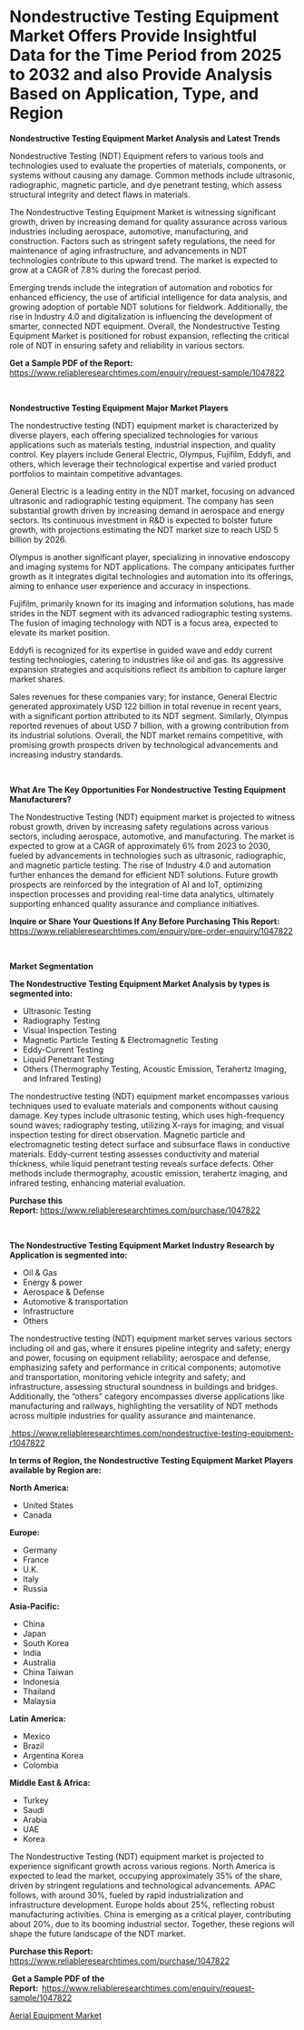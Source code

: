 <p><h1>Nondestructive Testing Equipment Market Offers Provide Insightful Data for the Time Period from 2025 to 2032 and also Provide Analysis Based on Application, Type, and Region</h1></p><p><strong>Nondestructive Testing Equipment Market Analysis and Latest Trends</strong></p>
<p><p>Nondestructive Testing (NDT) Equipment refers to various tools and technologies used to evaluate the properties of materials, components, or systems without causing any damage. Common methods include ultrasonic, radiographic, magnetic particle, and dye penetrant testing, which assess structural integrity and detect flaws in materials.</p><p>The Nondestructive Testing Equipment Market is witnessing significant growth, driven by increasing demand for quality assurance across various industries including aerospace, automotive, manufacturing, and construction. Factors such as stringent safety regulations, the need for maintenance of aging infrastructure, and advancements in NDT technologies contribute to this upward trend. The market is expected to grow at a CAGR of 7.8% during the forecast period.</p><p>Emerging trends include the integration of automation and robotics for enhanced efficiency, the use of artificial intelligence for data analysis, and growing adoption of portable NDT solutions for fieldwork. Additionally, the rise in Industry 4.0 and digitalization is influencing the development of smarter, connected NDT equipment. Overall, the Nondestructive Testing Equipment Market is positioned for robust expansion, reflecting the critical role of NDT in ensuring safety and reliability in various sectors.</p></p>
<p><strong>Get a Sample PDF of the Report:&nbsp;</strong> <a href="https://www.reliableresearchtimes.com/enquiry/request-sample/1047822?utm_campaign=3311&utm_medium=2&utm_source=Github&utm_content=ia&utm_term=08042025&utm_id=nondestructive-testing-equipment">https://www.reliableresearchtimes.com/enquiry/request-sample/1047822</a></p>
<p>&nbsp;</p>
<p><strong>Nondestructive Testing Equipment Major Market Players</strong></p>
<p><p>The nondestructive testing (NDT) equipment market is characterized by diverse players, each offering specialized technologies for various applications such as materials testing, industrial inspection, and quality control. Key players include General Electric, Olympus, Fujifilm, Eddyfi, and others, which leverage their technological expertise and varied product portfolios to maintain competitive advantages.</p><p>General Electric is a leading entity in the NDT market, focusing on advanced ultrasonic and radiographic testing equipment. The company has seen substantial growth driven by increasing demand in aerospace and energy sectors. Its continuous investment in R&D is expected to bolster future growth, with projections estimating the NDT market size to reach USD 5 billion by 2026.</p><p>Olympus is another significant player, specializing in innovative endoscopy and imaging systems for NDT applications. The company anticipates further growth as it integrates digital technologies and automation into its offerings, aiming to enhance user experience and accuracy in inspections.</p><p>Fujifilm, primarily known for its imaging and information solutions, has made strides in the NDT segment with its advanced radiographic testing systems. The fusion of imaging technology with NDT is a focus area, expected to elevate its market position.</p><p>Eddyfi is recognized for its expertise in guided wave and eddy current testing technologies, catering to industries like oil and gas. Its aggressive expansion strategies and acquisitions reflect its ambition to capture larger market shares.</p><p>Sales revenues for these companies vary; for instance, General Electric generated approximately USD 122 billion in total revenue in recent years, with a significant portion attributed to its NDT segment. Similarly, Olympus reported revenues of about USD 7 billion, with a growing contribution from its industrial solutions. Overall, the NDT market remains competitive, with promising growth prospects driven by technological advancements and increasing industry standards.</p></p>
<p>&nbsp;</p>
<p><strong>What Are The Key Opportunities For Nondestructive Testing Equipment Manufacturers?</strong></p>
<p><p>The Nondestructive Testing (NDT) equipment market is projected to witness robust growth, driven by increasing safety regulations across various sectors, including aerospace, automotive, and manufacturing. The market is expected to grow at a CAGR of approximately 6% from 2023 to 2030, fueled by advancements in technologies such as ultrasonic, radiographic, and magnetic particle testing. The rise of Industry 4.0 and automation further enhances the demand for efficient NDT solutions. Future growth prospects are reinforced by the integration of AI and IoT, optimizing inspection processes and providing real-time data analytics, ultimately supporting enhanced quality assurance and compliance initiatives.</p></p>
<p><strong>Inquire or Share Your Questions If Any Before Purchasing This Report:</strong> <a href="https://www.reliableresearchtimes.com/enquiry/pre-order-enquiry/1047822?utm_campaign=3311&utm_medium=2&utm_source=Github&utm_content=ia&utm_term=08042025&utm_id=nondestructive-testing-equipment">https://www.reliableresearchtimes.com/enquiry/pre-order-enquiry/1047822</a></p>
<p>&nbsp;</p>
<p><strong>Market Segmentation</strong></p>
<p><strong>The Nondestructive Testing Equipment Market Analysis by types is segmented into:</strong></p>
<p><ul><li>Ultrasonic Testing</li><li>Radiography Testing</li><li>Visual Inspection Testing</li><li>Magnetic Particle Testing & Electromagnetic Testing</li><li>Eddy-Current Testing</li><li>Liquid Penetrant Testing</li><li>Others (Thermography Testing, Acoustic Emission, Terahertz Imaging, and Infrared Testing)</li></ul></p>
<p><p>The nondestructive testing (NDT) equipment market encompasses various techniques used to evaluate materials and components without causing damage. Key types include ultrasonic testing, which uses high-frequency sound waves; radiography testing, utilizing X-rays for imaging; and visual inspection testing for direct observation. Magnetic particle and electromagnetic testing detect surface and subsurface flaws in conductive materials. Eddy-current testing assesses conductivity and material thickness, while liquid penetrant testing reveals surface defects. Other methods include thermography, acoustic emission, terahertz imaging, and infrared testing, enhancing material evaluation.</p></p>
<p><strong>Purchase this Report:&nbsp;</strong><a href="https://www.reliableresearchtimes.com/purchase/1047822?utm_campaign=3311&utm_medium=2&utm_source=Github&utm_content=ia&utm_term=08042025&utm_id=nondestructive-testing-equipment">https://www.reliableresearchtimes.com/purchase/1047822</a></p>
<p>&nbsp;</p>
<p><strong>The Nondestructive Testing Equipment Market Industry Research by Application is segmented into:</strong></p>
<p><ul><li>Oil & Gas</li><li>Energy & power</li><li>Aerospace & Defense</li><li>Automotive & transportation</li><li>Infrastructure</li><li>Others</li></ul></p>
<p><p>The nondestructive testing (NDT) equipment market serves various sectors including oil and gas, where it ensures pipeline integrity and safety; energy and power, focusing on equipment reliability; aerospace and defense, emphasizing safety and performance in critical components; automotive and transportation, monitoring vehicle integrity and safety; and infrastructure, assessing structural soundness in buildings and bridges. Additionally, the “others” category encompasses diverse applications like manufacturing and railways, highlighting the versatility of NDT methods across multiple industries for quality assurance and maintenance.</p></p>
<p><a href="https://www.reliableresearchtimes.com/nondestructive-testing-equipment-r1047822?utm_campaign=3311&utm_medium=2&utm_source=Github&utm_content=ia&utm_term=08042025&utm_id=nondestructive-testing-equipment">&nbsp;https://www.reliableresearchtimes.com/nondestructive-testing-equipment-r1047822</a></p>
<p><strong>In terms of Region, the Nondestructive Testing Equipment Market Players available by Region are:</strong></p>
<p>
    <p> <strong> North America: </strong>
        <ul>
            <li>United States</li>
            <li>Canada</li>
        </ul>
        </p> 
    <p> <strong> Europe: </strong>
        <ul>
            <li>Germany</li>
            <li>France</li>
            <li>U.K.</li>
            <li>Italy</li>
            <li>Russia</li>
        </ul>
        </p> 
    <p> <strong> Asia-Pacific: </strong>
        <ul>
            <li>China</li>
            <li>Japan</li>
            <li>South Korea</li>
            <li>India</li>
            <li>Australia</li>
            <li>China Taiwan</li>
            <li>Indonesia</li>
            <li>Thailand</li>
            <li>Malaysia</li>
        </ul>
        </p> 
    <p> <strong> Latin America: </strong>
        <ul>
            <li>Mexico</li>
            <li>Brazil</li>
            <li>Argentina Korea</li>
            <li>Colombia</li>
        </ul>
        </p> 
    <p> <strong> Middle East & Africa: </strong>
        <ul>
            <li>Turkey</li>
            <li>Saudi</li>
            <li>Arabia</li>
            <li>UAE</li>
            <li>Korea</li>
        </ul>
    </p>
    </p>
<p><p>The Nondestructive Testing (NDT) equipment market is projected to experience significant growth across various regions. North America is expected to lead the market, occupying approximately 35% of the share, driven by stringent regulations and technological advancements. APAC follows, with around 30%, fueled by rapid industrialization and infrastructure development. Europe holds about 25%, reflecting robust manufacturing activities. China is emerging as a critical player, contributing about 20%, due to its booming industrial sector. Together, these regions will shape the future landscape of the NDT market.</p></p>
<p><strong>Purchase this Report: </strong><a href="https://www.reliableresearchtimes.com/purchase/1047822?utm_campaign=3311&utm_medium=2&utm_source=Github&utm_content=ia&utm_term=08042025&utm_id=nondestructive-testing-equipment">https://www.reliableresearchtimes.com/purchase/1047822</a></p>
<p>&nbsp;<strong>Get a Sample PDF of the Report:&nbsp;&nbsp;</strong><a href="https://www.reliableresearchtimes.com/enquiry/request-sample/1047822?utm_campaign=3311&utm_medium=2&utm_source=Github&utm_content=ia&utm_term=08042025&utm_id=nondestructive-testing-equipment">https://www.reliableresearchtimes.com/enquiry/request-sample/1047822</a></p>
<p><strong></strong></p>
<p><p><a href="https://github.com/kmettjanksj7/Market-Research-Report-List-1/blob/main/aerial-equipment-market.md?utm_campaign=3311&utm_medium=2&utm_source=Github&utm_content=ia&utm_term=08042025&utm_id=nondestructive-testing-equipment">Aerial Equipment Market</a></p></p>